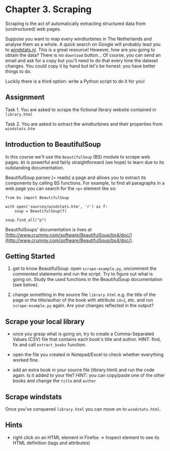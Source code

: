 # Chapter 3. Scraping

Scraping is the act of automatically extracting structured data from (unstructured) web pages. 
 
 Suppose you want to map every windturbines in The Netherlands and analyse them as a whole. A quick search on Google will probably lead you to [windstats.nl](http://windstats.nl/turbines.php). This is a great resource! However, how are you going to obtain the data? There is no `download` button... Of course, you can send an email and ask for a copy but you'll need to do that every time the dataset changes. You could copy it by hand but let's be honest: you have better things to do.
    
Luckily there is a third option: write a Python script to do it for you!  

## Assignment

Task 1. You are asked to scrape the fictional library website contained in `library.html` 
 
 Task 2. You are asked to extract the windturbines and their properties from `windstats.htm`

## Introduction to BeautifulSoup

In this course we'll use the `BeautifulSoup` (BS) module to scrape web pages. `BS` is powerful and fairly straightforward (we hope) to learn due to its outstanding documentation.
 
 BeautifulSoup parses (= reads) a page and allows you to extract its components by calling BS functions. For example, to find all paragraphs in a web page you can search for the `<p>` element like so:

    from bs import BeautifulSoup
    
    with open('sources/windstats.htm', 'r') as f:
        soup = BeautifulSoup(f)
    
    soup.find_all("p")

BeautifulSoups' documentation is lives at [http://www.crummy.com/software/BeautifulSoup/bs4/doc/](http://www.crummy.com/software/BeautifulSoup/bs4/doc/).

## Getting Started

1. get to know BeautifulSoup: open `scrape-example.py`, uncomment the commented statements and run the script. Try to figure out what is going on. Study the used functions in the BeautifulSoup documentation (see below).

2. change something in the source file `library.html` e.g. the title of the page or the title/author of the book with attribute `id=1`, etc. and run `scrape-example.py` again. Are your changes reflected in the output?

## Scrape your local library

- once you grasp what is going on, try to create a Comma-Separated Values (CSV) file that contains each book's title and author. HINT: find, fix and call `extract_books` function.

- open the file you created in Notepad/Excel to check whether everything worked fine.

- add an extra book in your source file (library.html) and run the code again. Is it added to your file? HINT: you can copy/paste one of the other books and change the `title` and `author`

## Scrape windstats

Once you've conquered `library.html` you can move on to `windstats.html`.


## Hints

- right click on an HTML element in Firefox -> Inspect element to see its HTML definition (tags and attributes)